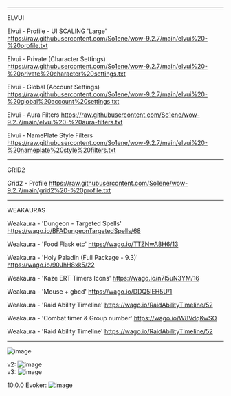 ----------
ELVUI

Elvui - Profile - UI SCALING 'Large'
https://raw.githubusercontent.com/So1ene/wow-9.2.7/main/elvui%20-%20profile.txt

Elvui - Private (Character Settings)
https://raw.githubusercontent.com/So1ene/wow-9.2.7/main/elvui%20-%20private%20character%20settings.txt

Elvui - Global (Account Settings)
https://raw.githubusercontent.com/So1ene/wow-9.2.7/main/elvui%20-%20global%20account%20settings.txt

Elvui - Aura Filters
https://raw.githubusercontent.com/So1ene/wow-9.2.7/main/elvui%20-%20aura-filters.txt

Elvui - NamePlate Style Filters
https://raw.githubusercontent.com/So1ene/wow-9.2.7/main/elvui%20-%20nameplate%20style%20filters.txt

----------
GRID2

Grid2 - Profile
https://raw.githubusercontent.com/So1ene/wow-9.2.7/main/grid2%20-%20profile.txt

----------
WEAKAURAS

Weakaura - 'Dungeon - Targeted Spells'
https://wago.io/BFADungeonTargetedSpells/68

Weakaura - 'Food Flask etc'
https://wago.io/TTZNwA8H6/13

Weakaura - 'Holy Paladin (Full Package - 9.3)'
https://wago.io/90JhH8xk5/22

Weakaura - 'Kaze ERT Timers Icons'
https://wago.io/n7l5uN3YM/16

Weakaura - 'Mouse + gbcd'
https://wago.io/DDQ5lEH5U/1

Weakaura - 'Raid Ability Timeline'
https://wago.io/RaidAbilityTimeline/52

Weakaura - 'Combat timer & Group number'
https://wago.io/W8VdqKwSO

Weakaura - 'Raid Ability Timeline'
https://wago.io/RaidAbilityTimeline/52

---
![image](https://user-images.githubusercontent.com/62023521/189786115-03e546ee-6352-4404-9f70-50cc4d57d5fb.png)

v2:
![image](https://user-images.githubusercontent.com/62023521/198186685-c441adb6-3e2d-4c87-bfbd-0019234df757.png)
\
v3:
![image](https://user-images.githubusercontent.com/62023521/202630132-c4a4e42c-2bda-4c6b-a5b5-06d14a282553.png)



10.0.0
Evoker:
![image](https://user-images.githubusercontent.com/62023521/202629650-55549170-51f6-4997-b1c1-c0ecc5b7a7aa.png)
